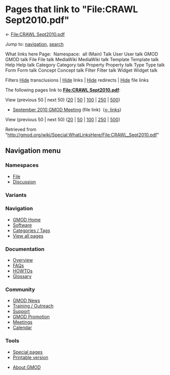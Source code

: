 <div id="mw-page-base" class="noprint">

</div>

<div id="mw-head-base" class="noprint">

</div>

<div id="content" class="mw-body" role="main">

<span id="top"></span>

<div id="mw-js-message" style="display:none;">

</div>



# <span dir="auto">Pages that link to "File:CRAWL Sept2010.pdf"</span>

<div id="bodyContent">

<div id="contentSub">

← [File:CRAWL
Sept2010.pdf](/wiki/File:CRAWL_Sept2010.pdf "File:CRAWL Sept2010.pdf")

</div>

<div id="jump-to-nav" class="mw-jump">

Jump to: [navigation](#mw-navigation), [search](#p-search)

</div>

<div id="mw-content-text">

What links here Page:  Namespace:  all (Main) Talk User User talk GMOD
GMOD talk File File talk MediaWiki MediaWiki talk Template Template talk
Help Help talk Category Category talk Property Property talk Type Type
talk Form Form talk Concept Concept talk Filter Filter talk Widget
Widget talk

Filters
[Hide](/mediawiki/index.php?title=Special:WhatLinksHere/File:CRAWL_Sept2010.pdf&hidetrans=1 "Special:WhatLinksHere/File:CRAWL Sept2010.pdf")
transclusions \|
[Hide](/mediawiki/index.php?title=Special:WhatLinksHere/File:CRAWL_Sept2010.pdf&hidelinks=1 "Special:WhatLinksHere/File:CRAWL Sept2010.pdf")
links \|
[Hide](/mediawiki/index.php?title=Special:WhatLinksHere/File:CRAWL_Sept2010.pdf&hideredirs=1 "Special:WhatLinksHere/File:CRAWL Sept2010.pdf")
redirects \|
[Hide](/mediawiki/index.php?title=Special:WhatLinksHere/File:CRAWL_Sept2010.pdf&hideimages=1 "Special:WhatLinksHere/File:CRAWL Sept2010.pdf")
file links

The following pages link to **[File:CRAWL
Sept2010.pdf](/wiki/File:CRAWL_Sept2010.pdf "File:CRAWL Sept2010.pdf")**:

View (previous 50 \| next 50)
([20](/mediawiki/index.php?title=Special:WhatLinksHere/File:CRAWL_Sept2010.pdf&limit=20 "Special:WhatLinksHere/File:CRAWL Sept2010.pdf")
\|
[50](/mediawiki/index.php?title=Special:WhatLinksHere/File:CRAWL_Sept2010.pdf&limit=50 "Special:WhatLinksHere/File:CRAWL Sept2010.pdf")
\|
[100](/mediawiki/index.php?title=Special:WhatLinksHere/File:CRAWL_Sept2010.pdf&limit=100 "Special:WhatLinksHere/File:CRAWL Sept2010.pdf")
\|
[250](/mediawiki/index.php?title=Special:WhatLinksHere/File:CRAWL_Sept2010.pdf&limit=250 "Special:WhatLinksHere/File:CRAWL Sept2010.pdf")
\|
[500](/mediawiki/index.php?title=Special:WhatLinksHere/File:CRAWL_Sept2010.pdf&limit=500 "Special:WhatLinksHere/File:CRAWL Sept2010.pdf"))

- [September 2010 GMOD
  Meeting](/wiki/September_2010_GMOD_Meeting "September 2010 GMOD Meeting")
  (file link) ‎ <span class="mw-whatlinkshere-tools">([←
  links](/mediawiki/index.php?title=Special:WhatLinksHere&target=September+2010+GMOD+Meeting "Special:WhatLinksHere"))</span>

View (previous 50 \| next 50)
([20](/mediawiki/index.php?title=Special:WhatLinksHere/File:CRAWL_Sept2010.pdf&limit=20 "Special:WhatLinksHere/File:CRAWL Sept2010.pdf")
\|
[50](/mediawiki/index.php?title=Special:WhatLinksHere/File:CRAWL_Sept2010.pdf&limit=50 "Special:WhatLinksHere/File:CRAWL Sept2010.pdf")
\|
[100](/mediawiki/index.php?title=Special:WhatLinksHere/File:CRAWL_Sept2010.pdf&limit=100 "Special:WhatLinksHere/File:CRAWL Sept2010.pdf")
\|
[250](/mediawiki/index.php?title=Special:WhatLinksHere/File:CRAWL_Sept2010.pdf&limit=250 "Special:WhatLinksHere/File:CRAWL Sept2010.pdf")
\|
[500](/mediawiki/index.php?title=Special:WhatLinksHere/File:CRAWL_Sept2010.pdf&limit=500 "Special:WhatLinksHere/File:CRAWL Sept2010.pdf"))

</div>

<div class="printfooter">

Retrieved from
"<http://gmod.org/wiki/Special:WhatLinksHere/File:CRAWL_Sept2010.pdf>"

</div>

<div id="catlinks" class="catlinks catlinks-allhidden">

</div>

<div class="visualClear">

</div>

</div>

</div>

<div id="mw-navigation">

## Navigation menu

<div id="mw-head">



<div id="left-navigation">

<div id="p-namespaces" class="vectorTabs" role="navigation"
aria-labelledby="p-namespaces-label">

### Namespaces

- <span id="ca-nstab-image"><a href="/wiki/File:CRAWL_Sept2010.pdf" accesskey="c"
  title="View the file page [c]">File</a></span>
- <span id="ca-talk"><a
  href="/mediawiki/index.php?title=File_talk:CRAWL_Sept2010.pdf&amp;action=edit&amp;redlink=1"
  accesskey="t"
  title="Discussion about the content page [t]">Discussion</a></span>

</div>

<div id="p-variants" class="vectorMenu emptyPortlet" role="navigation"
aria-labelledby="p-variants-label">

### 

### Variants[](#)

<div class="menu">

</div>

</div>

</div>

<div id="right-navigation">





</div>



</div>

</div>

</div>

<div id="mw-panel">

<div id="p-logo" role="banner">

<a href="/wiki/Main_Page"
style="background-image: url(http://gmod.org/images/GMOD-cogs.png);"
title="Visit the main page"></a>

</div>

<div id="p-Navigation" class="portal" role="navigation"
aria-labelledby="p-Navigation-label">

### Navigation

<div class="body">

- <span id="n-GMOD-Home">[GMOD Home](/wiki/Main_Page)</span>
- <span id="n-Software">[Software](/wiki/GMOD_Components)</span>
- <span id="n-Categories-.2F-Tags">[Categories /
  Tags](/wiki/Categories)</span>
- <span id="n-View-all-pages">[View all
  pages](/wiki/Special:AllPages)</span>

</div>

</div>

<div id="p-Documentation" class="portal" role="navigation"
aria-labelledby="p-Documentation-label">

### Documentation

<div class="body">

- <span id="n-Overview">[Overview](/wiki/Overview)</span>
- <span id="n-FAQs">[FAQs](/wiki/Category:FAQ)</span>
- <span id="n-HOWTOs">[HOWTOs](/wiki/Category:HOWTO)</span>
- <span id="n-Glossary">[Glossary](/wiki/Glossary)</span>

</div>

</div>

<div id="p-Community" class="portal" role="navigation"
aria-labelledby="p-Community-label">

### Community

<div class="body">

- <span id="n-GMOD-News">[GMOD News](/wiki/GMOD_News)</span>
- <span id="n-Training-.2F-Outreach">[Training /
  Outreach](/wiki/Training_and_Outreach)</span>
- <span id="n-Support">[Support](/wiki/Support)</span>
- <span id="n-GMOD-Promotion">[GMOD
  Promotion](/wiki/GMOD_Promotion)</span>
- <span id="n-Meetings">[Meetings](/wiki/Meetings)</span>
- <span id="n-Calendar">[Calendar](/wiki/Calendar)</span>

</div>

</div>

<div id="p-tb" class="portal" role="navigation"
aria-labelledby="p-tb-label">

### Tools

<div class="body">

- <span id="t-specialpages"><a href="/wiki/Special:SpecialPages" accesskey="q"
  title="A list of all special pages [q]">Special pages</a></span>
- <span id="t-print"><a
  href="/mediawiki/index.php?title=Special:WhatLinksHere/File:CRAWL_Sept2010.pdf&amp;printable=yes"
  rel="alternate" accesskey="p"
  title="Printable version of this page [p]">Printable version</a></span>

</div>

</div>

</div>

</div>

<div id="footer" role="contentinfo">

- <span id="footer-places-about">[About
  GMOD](/wiki/GMOD:About "GMOD:About")</span>

<!-- -->






</div>
